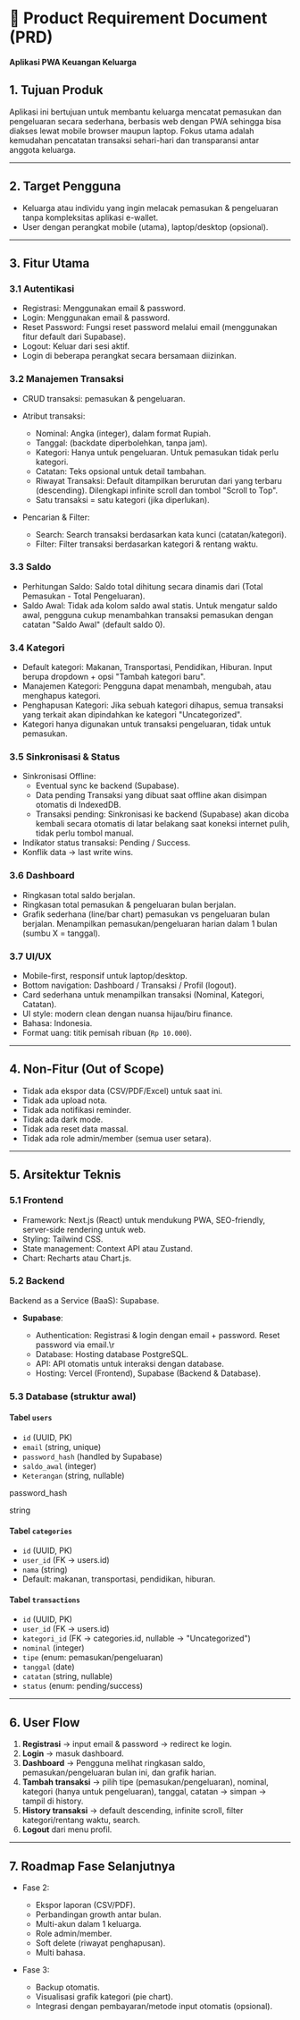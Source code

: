# 📄 Product Requirement Document (PRD)

**Aplikasi PWA Keuangan Keluarga**

## 1. Tujuan Produk

Aplikasi ini bertujuan untuk membantu keluarga mencatat pemasukan dan pengeluaran secara sederhana, berbasis web dengan PWA sehingga bisa diakses lewat mobile browser maupun laptop. Fokus utama adalah kemudahan pencatatan transaksi sehari-hari dan transparansi antar anggota keluarga.

---

## 2. Target Pengguna

* Keluarga atau individu yang ingin melacak pemasukan & pengeluaran tanpa kompleksitas aplikasi e-wallet.
* User dengan perangkat mobile (utama), laptop/desktop (opsional).

---

## 3. Fitur Utama

### 3.1 Autentikasi

* Registrasi: Menggunakan email & password.
* Login: Menggunakan email & password.
* Reset Password: Fungsi reset password melalui email (menggunakan fitur default dari Supabase).
* Logout: Keluar dari sesi aktif.
* Login di beberapa perangkat secara bersamaan diizinkan.

### 3.2 Manajemen Transaksi

* CRUD transaksi: pemasukan & pengeluaran.

* Atribut transaksi:

  * Nominal: Angka (integer), dalam format Rupiah.
  * Tanggal: (backdate diperbolehkan, tanpa jam).
  * Kategori: Hanya untuk pengeluaran. Untuk pemasukan tidak perlu kategori.
  * Catatan: Teks opsional untuk detail tambahan.
  * Riwayat Transaksi: Default ditampilkan berurutan dari yang terbaru (descending). Dilengkapi infinite scroll dan tombol "Scroll to Top".
  * Satu transaksi = satu kategori (jika diperlukan).

* Pencarian & Filter:
  * Search: Search transaksi berdasarkan kata kunci (catatan/kategori).
  * Filter: Filter transaksi berdasarkan kategori & rentang waktu.

### 3.3 Saldo

* Perhitungan Saldo: Saldo total dihitung secara dinamis dari (Total Pemasukan - Total Pengeluaran).
* Saldo Awal: Tidak ada kolom saldo awal statis. Untuk mengatur saldo awal, pengguna cukup menambahkan transaksi pemasukan dengan catatan "Saldo Awal" (default saldo 0).

### 3.4 Kategori

* Default kategori: Makanan, Transportasi, Pendidikan, Hiburan. Input berupa dropdown + opsi "Tambah kategori baru".
* Manajemen Kategori: Pengguna dapat menambah, mengubah, atau menghapus kategori.
* Penghapusan Kategori: Jika sebuah kategori dihapus, semua transaksi yang terkait akan dipindahkan ke kategori "Uncategorized".
* Kategori hanya digunakan untuk transaksi pengeluaran, tidak untuk pemasukan.

### 3.5 Sinkronisasi & Status

* Sinkronisasi Offline: 
  * Eventual sync ke backend (Supabase).
  * Data pending Transaksi yang dibuat saat offline akan disimpan otomatis di IndexedDB.
  * Transaksi pending: Sinkronisasi ke backend (Supabase) akan dicoba kembali secara otomatis di latar belakang saat koneksi internet pulih, tidak perlu tombol manual.
* Indikator status transaksi: Pending / Success.
* Konflik data → last write wins.

### 3.6 Dashboard

* Ringkasan total saldo berjalan.
* Ringkasan total pemasukan & pengeluaran bulan berjalan.
* Grafik sederhana (line/bar chart) pemasukan vs pengeluaran bulan berjalan. Menampilkan pemasukan/pengeluaran harian dalam 1 bulan (sumbu X = tanggal).

### 3.7 UI/UX

* Mobile-first, responsif untuk laptop/desktop.
* Bottom navigation: Dashboard / Transaksi / Profil (logout).
* Card sederhana untuk menampilkan transaksi (Nominal, Kategori, Catatan).
* UI style: modern clean dengan nuansa hijau/biru finance.
* Bahasa: Indonesia.
* Format uang: titik pemisah ribuan (`Rp 10.000`).

---

## 4. Non-Fitur (Out of Scope)

* Tidak ada ekspor data (CSV/PDF/Excel) untuk saat ini.
* Tidak ada upload nota.
* Tidak ada notifikasi reminder.
* Tidak ada dark mode.
* Tidak ada reset data massal.
* Tidak ada role admin/member (semua user setara).

---

## 5. Arsitektur Teknis

### 5.1 Frontend

* Framework: Next.js (React) untuk mendukung PWA, SEO-friendly, server-side rendering untuk web.
* Styling: Tailwind CSS.
* State management: Context API atau Zustand.
* Chart: Recharts atau Chart.js.

### 5.2 Backend

Backend as a Service (BaaS): Supabase.

* **Supabase**:

  * Authentication: Registrasi & login dengan email + password. Reset password via email.\r
  * Database: Hosting database PostgreSQL.
  * API: API otomatis untuk interaksi dengan database.
  * Hosting: Vercel (Frontend), Supabase (Backend & Database).

### 5.3 Database (struktur awal)

#### Tabel `users`

* `id` (UUID, PK)
* `email` (string, unique)
* `password_hash` (handled by Supabase)
* `saldo_awal` (integer)
* `Keterangan` (string, nullable)

password_hash

string

#### Tabel `categories`

* `id` (UUID, PK)
* `user_id` (FK → users.id)
* `nama` (string)
* Default: makanan, transportasi, pendidikan, hiburan.

#### Tabel `transactions`

* `id` (UUID, PK)
* `user_id` (FK → users.id)
* `kategori_id` (FK → categories.id, nullable → "Uncategorized")
* `nominal` (integer)
* `tipe` (enum: pemasukan/pengeluaran)
* `tanggal` (date)
* `catatan` (string, nullable)
* `status` (enum: pending/success)

---

## 6. User Flow

1. **Registrasi** → input email & password → redirect ke login.
2. **Login** → masuk dashboard.
3. **Dashboard** → Pengguna melihat ringkasan saldo, pemasukan/pengeluaran bulan ini, dan grafik harian.
4. **Tambah transaksi** → pilih tipe (pemasukan/pengeluaran), nominal, kategori (hanya untuk pengeluaran), tanggal, catatan → simpan → tampil di history.
5. **History transaksi** → default descending, infinite scroll, filter kategori/rentang waktu, search.
6. **Logout** dari menu profil.

---

## 7. Roadmap Fase Selanjutnya

* Fase 2:

  * Ekspor laporan (CSV/PDF).
  * Perbandingan growth antar bulan.
  * Multi-akun dalam 1 keluarga.
  * Role admin/member.
  * Soft delete (riwayat penghapusan).
  * Multi bahasa.

* Fase 3:

  * Backup otomatis.
  * Visualisasi grafik kategori (pie chart).
  * Integrasi dengan pembayaran/metode input otomatis (opsional).